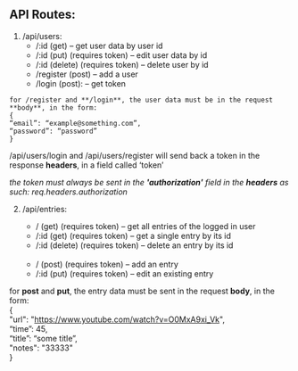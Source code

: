 ## API Routes: 

1. /api/users:  
    * /:id (get) – get user data by user id  
    * /:id (put) (requires token) – edit user data by id
    *  /:id (delete) (requires token) – delete user by id
    * /register (post) – add a user  
    * /login  (post): – get token
```
for /register and **/login**, the user data must be in the request **body**, in the form:   
{   
“email”: “example@something.com”,  
“password”: “password”  
}    
```
/api/users/login and /api/users/register will send back a token in the response **headers**, in a field called ‘token’  

     
*the token must always be sent in the **'authorization'** field in the **headers** as such: req.headers.authorization*

2. /api/entries:

    * / (get) (requires token) – get all entries of the logged in user   
    * /:id (get) (requires token) – get a single entry by its id   
    * /:id (delete) (requires token) – delete an entry by its id  
­  
    * / (post) (requires token) – add an entry  
    * /:id (put) (requires token) – edit an existing entry  

for **post** and **put**, the entry data must be sent in the request **body**, in the form:  
{  
	"url": "https://www.youtube.com/watch?v=O0MxA9xi_Vk",  
	“time”: 45,  
	“title”: “some title”,  
	"notes": "33333"  
}







